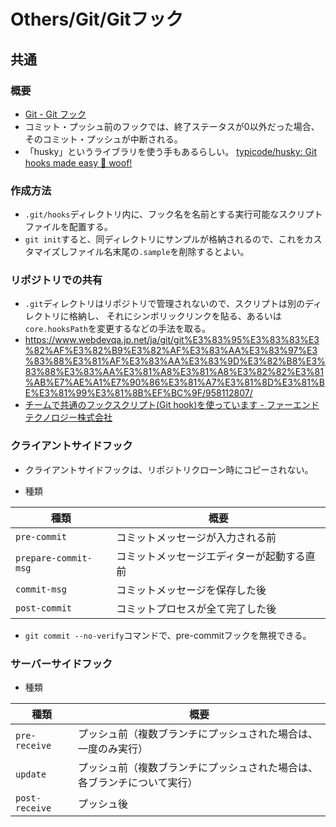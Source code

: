 # Others/Git/Gitフック

## 共通

### 概要

- [Git - Git フック](https://git-scm.com/book/ja/v2/Git-%E3%81%AE%E3%82%AB%E3%82%B9%E3%82%BF%E3%83%9E%E3%82%A4%E3%82%BA-Git-%E3%83%95%E3%83%83%E3%82%AF)
- コミット・プッシュ前のフックでは、終了ステータスが0以外だった場合、そのコミット・プッシュが中断される。
- 「husky」というライブラリを使う手もあるらしい。
  [typicode/husky: Git hooks made easy 🐶 woof!](https://github.com/typicode/husky)

### 作成方法

- `.git/hooks`ディレクトリ内に、フック名を名前とする実行可能なスクリプトファイルを配置する。
- `git init`すると、同ディレクトリにサンプルが格納されるので、これをカスタマイズしファイル名末尾の`.sample`を削除するとよい。

### リポジトリでの共有

- `.git`ディレクトリはリポジトリで管理されないので、スクリプトは別のディレクトリに格納し、
  それにシンボリックリンクを貼る、あるいは`core.hooksPath`を変更するなどの手法を取る。
- <https://www.webdevqa.jp.net/ja/git/git%E3%83%95%E3%83%83%E3%82%AF%E3%82%B9%E3%82%AF%E3%83%AA%E3%83%97%E3%83%88%E3%81%AF%E3%83%AA%E3%83%9D%E3%82%B8%E3%83%88%E3%83%AA%E3%81%A8%E3%81%A8%E3%82%82%E3%81%AB%E7%AE%A1%E7%90%86%E3%81%A7%E3%81%8D%E3%81%BE%E3%81%99%E3%81%8B%EF%BC%9F/958112807/>
- [チームで共通のフックスクリプト(Git hook)を使っています - ファーエンドテクノロジー株式会社](https://www.farend.co.jp/blog/2020/04/git-hook/)

### クライアントサイドフック

- クライアントサイドフックは、リポジトリクローン時にコピーされない。

- 種類

| 種類                 | 概要                                       |
| -------------------- | ------------------------------------------ |
| `pre-commit`         | コミットメッセージが入力される前           |
| `prepare-commit-msg` | コミットメッセージエディターが起動する直前 |
| `commit-msg`         | コミットメッセージを保存した後             |
| `post-commit`        | コミットプロセスが全て完了した後           |

- `git commit --no-verify`コマンドで、pre-commitフックを無視できる。

### サーバーサイドフック

- 種類

| 種類           | 概要                                                         |
| -------------- | ------------------------------------------------------------ |
| `pre-receive`  | プッシュ前（複数ブランチにプッシュされた場合は、一度のみ実行） |
| `update`       | プッシュ前（複数ブランチにプッシュされた場合は、各ブランチについて実行） |
| `post-receive` | プッシュ後                                                   |
